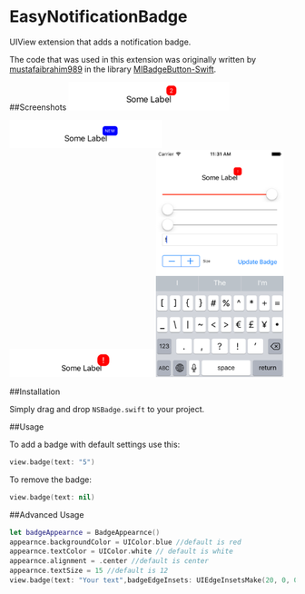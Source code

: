 # EasyNotificationBadge
UIView extension that adds a notification badge.

The code that was used in this extension was originally written by [mustafaibrahim989](https://github.com/mustafaibrahim989) in the library [MIBadgeButton-Swift](https://github.com/mustafaibrahim989/MIBadgeButton-Swift).

##Screenshots
<img src="Screenshots/ss1.png"  height="50" />

<img src="Screenshots/ss2.png"  height="50" />

<img src="Screenshots/ss3.png"  height="50" /> 

<img src="Screenshots/ss4.png"  height="400" /> 

##Installation

Simply drag and drop ```NSBadge.swift``` to your project.

##Usage

To add a badge with default settings use this:
```swift
view.badge(text: "5")
```
To remove the badge:

```swift
view.badge(text: nil)
```

##Advanced Usage

```swift
let badgeAppearnce = BadgeAppearnce()
appearnce.backgroundColor = UIColor.blue //default is red
appearnce.textColor = UIColor.white // default is white
appearnce.alignment = .center //default is center
appearnce.textSize = 15 //default is 12
view.badge(text: "Your text",badgeEdgeInsets: UIEdgeInsetsMake(20, 0, 0, 15),appearnce: badgeAppearnce)
```
